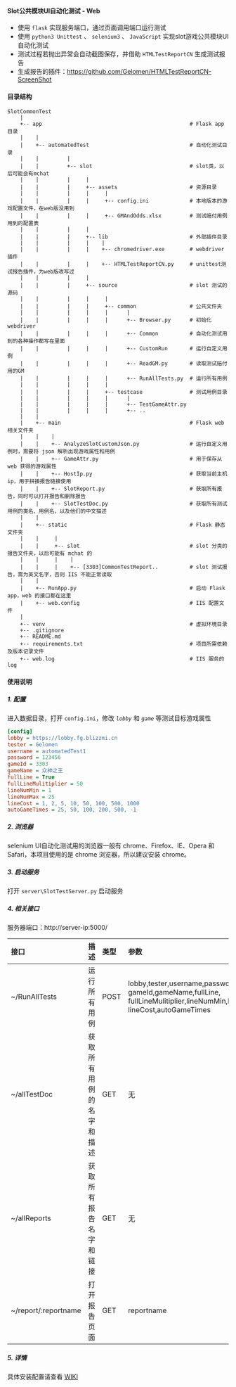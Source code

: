 ﻿#### Slot公共模块UI自动化测试 - Web
* 使用 `flask` 实现服务端口，通过页面调用端口运行测试
* 使用 `python3 Unittest` 、 `selenium3` 、 `JavaScript` 实现slot游戏公共模块UI自动化测试
* 测试过程若抛出异常会自动截图保存，并借助 `HTMLTestReportCN` 生成测试报告
* 生成报告的插件：https://github.com/Gelomen/HTMLTestReportCN-ScreenShot

#### 目录结构
```
SlotCommonTest
    |
    +-- app                                               # Flask app 目录
    |    |
    |    +-- automatedTest                                # 自动化测试目录
    |    |         |
    |    |         +-- slot                               # slot类，以后可能会有mchat
    |    |         |     |
    |    |         |     +-- assets                       # 资源目录
    |    |         |     |     |
    |    |         |     |     +-- config.ini             # 本地版本的游戏配置文件，在web版没用到
    |    |         |     |     +-- GMAndOdds.xlsx         # 测试赔付用例用到的配置表
    |    |         |     |
    |    |         |     +-- lib                          # 外部插件目录
    |    |         |     |    |
    |    |         |     |    +-- chromedriver.exe        # webdriver 插件
    |    |         |     |    +-- HTMLTestReportCN.py     # unittest测试报告插件，为web版改写过
    |    |         |     |
    |    |         |     +-- source                       # slot 测试的源码
    |    |         |     |     |
    |    |         |     |     +-- common                 # 公共文件夹
    |    |         |     |     |      |
    |    |         |     |     |      +-- Browser.py      # 初始化webdriver
    |    |         |     |     |      +-- Common          # 自动化测试用到的各种操作都写在里面
    |    |         |     |     |      +-- CustomRun       # 运行自定义用例
    |    |         |     |     |      +-- ReadGM.py       # 读取测试赔付用的GM
    |    |         |     |     |      +-- RunAllTests.py  # 运行所有用例
    |    |         |     |     |
    |    |         |     |     +-- testcase               # 测试用例目录
    |    |         |     |     |      |
    |    |         |     |     |      +-- TestGameAttr.py
    |    |         |     |     |      +-- ..
    |    |
    |    +-- main                                         # Flask web 相关文件夹
    |    |    |
    |    |    +-- AnalyzeSlotCustomJson.py                # 运行自定义用例时，需要将 json 解析出现游戏属性和用例
    |    |    +-- GameAttr.py                             # 用于保存从 web 获得的游戏属性
    |    |    +-- HostIp.py                               # 获取当前主机 ip，用于拼接报告链接使用
    |    |    +-- SlotReport.py                           # 获取所有报告，同时可以打开报告和删除报告
    |    |    +-- SlotTestDoc.py                          # 获取所有测试用例的类名、用例名，以及他们的中文描述
    |    |
    |    +-- static                                       # Flask 静态文件夹
    |    |     |
    |    |     +-- slot                                   # slot 分类的报告文件夹，以后可能有 mchat 的
    |    |     |    |
    |    |     |    +-- [3303]CommonTestReport..          # slot 测试报告，需为英文名字，否则 IIS 不能正常读取
    |    |
    |    +-- RunApp.py                                    # 启动 Flask app，web 的接口都在这里
    |    +-- web.config                                   # IIS 配置文件
    |
    +-- venv                                              # 虚拟环境目录
    +-- .gitignore
    +-- README.md
    +-- requirements.txt                                  # 项目所需依赖及版本记录文件
    +-- web.log                                           # IIS 服务的log
```


#### 使用说明
##### 1. 配置
进入数据目录，打开 `config.ini`，修改 *`lobby`* 和 *`game`* 等测试目标游戏属性
```ini
[config]
lobby = https://lobby.fg.blizzmi.cn
tester = Gelomen
username = automatedTest1
password = 123456
gameId = 3303
gameName = 众神之王
fullLine = True
fullLineMulitiplier = 50
lineNumMin = 1
lineNumMax = 25
lineCost = 1, 2, 5, 10, 50, 100, 500, 1000
autoGameTimes = 25, 50, 100, 200, 500, -1
```

##### 2. 浏览器
selenium UI自动化测试用的浏览器一般有 chrome、Firefox、IE、Opera 和 Safari，本项目使用的是 chrome 浏览器，所以建议安装 chrome。

##### 3. 启动服务
打开 `server\SlotTestServer.py` 启动服务

##### 4. 相关接口
服务器端口：http://server-ip:5000/

|接口|描述|类型|参数|示例|
|:--|:--|:--|:--|:--|
|~/RunAllTests|运行所有用例|POST|lobby,tester,username,password,<br/>gameId,gameName,fullLine,<br/>fullLineMulitiplier,lineNumMin,lineNumMax,<br/>lineCost,autoGameTimes|http://server-ip:5000/RunAllTests|
|~/allTestDoc|获取所有用例的名字和描述|GET|无|http://server-ip:5000/allTestDoc|
|~/allReports|获取所有报告名字和链接|GET|无|http://server-ip:5000/allReports|
|~/report/:reportname|打开报告页面|GET|reportname|http://server-ip:5000/report/【希腊传说】公共模块测试报告V1.1|

##### 5. 详情
具体安装配置请查看 [WIKI](https://github.com/Gelomen/SlotCommonTest/wiki)
